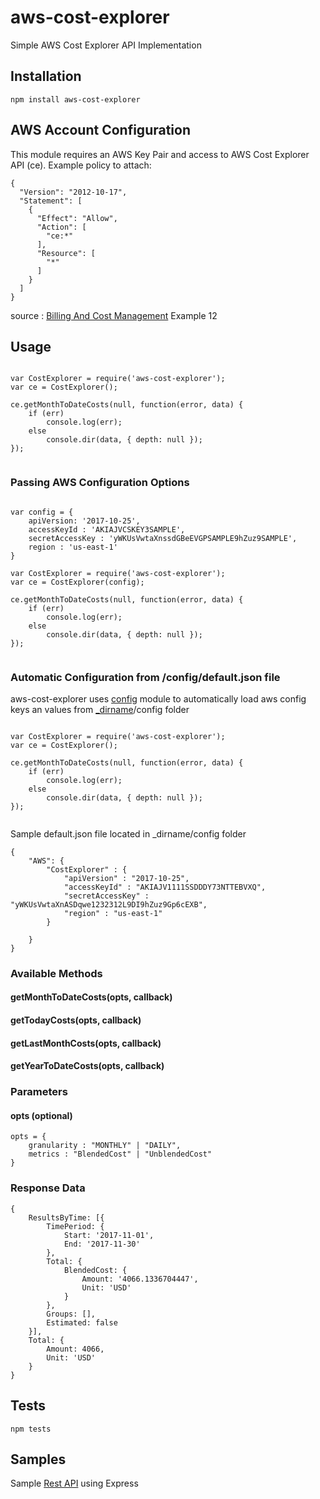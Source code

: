 # aws-cost-explorer


Simple AWS Cost Explorer API Implementation

## Installation

`npm install aws-cost-explorer`


## AWS Account Configuration

This module requires an AWS Key Pair and access to AWS Cost Explorer API (ce). Example policy to attach:

```
{
  "Version": "2012-10-17",
  "Statement": [
    {
      "Effect": "Allow",
      "Action": [
        "ce:*"
      ],
      "Resource": [
        "*"
      ]
    }
  ]
}
```

source : [Billing And Cost Management](http://docs.aws.amazon.com/awsaccountbilling/latest/aboutv2/billing-permissions-ref.html) Example 12

## Usage

```

var CostExplorer = require('aws-cost-explorer');
var ce = CostExplorer();

ce.getMonthToDateCosts(null, function(error, data) {
    if (err)
        console.log(err);
    else
        console.dir(data, { depth: null });
});


```

### Passing AWS Configuration Options

```

var config = { 
    apiVersion: '2017-10-25',
    accessKeyId : 'AKIAJVCSKEY3SAMPLE',
    secretAccessKey : 'yWKUsVwtaXnssdGBeEVGPSAMPLE9hZuz9SAMPLE',
    region : 'us-east-1'
}

var CostExplorer = require('aws-cost-explorer');
var ce = CostExplorer(config);

ce.getMonthToDateCosts(null, function(error, data) {
    if (err)
        console.log(err);
    else
        console.dir(data, { depth: null });
});


```


### Automatic Configuration from /config/default.json file

aws-cost-explorer uses [config](https://www.npmjs.com/package/config) module to automatically load aws config keys an values from [_dirname](https://nodejs.org/docs/latest/api/modules.html#modules_dirname)/config folder

```

var CostExplorer = require('aws-cost-explorer');
var ce = CostExplorer();

ce.getMonthToDateCosts(null, function(error, data) {
    if (err)
        console.log(err);
    else
        console.dir(data, { depth: null });
});


```

Sample default.json file located in _dirname/config folder

```
{
    "AWS": {
        "CostExplorer" : {
            "apiVersion" : "2017-10-25",
            "accessKeyId" : "AKIAJV1111SSDDDY73NTTEBVXQ",
            "secretAccessKey" : "yWKUsVwtaXnASDqwe1232312L9DI9hZuz9Gp6cEXB",
            "region" : "us-east-1"
        }

    }
}

```


### Available Methods

#### getMonthToDateCosts(opts, callback) 

#### getTodayCosts(opts, callback)      

#### getLastMonthCosts(opts, callback)  

#### getYearToDateCosts(opts, callback) 

### Parameters

#### opts (optional)


```
opts = {
    granularity : "MONTHLY" | "DAILY",
    metrics : "BlendedCost" | "UnblendedCost"
}
```
### Response Data

```
{
	ResultsByTime: [{
		TimePeriod: {
			Start: '2017-11-01',
			End: '2017-11-30'
		},
		Total: {
			BlendedCost: {
				Amount: '4066.1336704447',
				Unit: 'USD'
			}
		},
		Groups: [],
		Estimated: false
	}],
    Total: {
        Amount: 4066, 
        Unit: 'USD'
    }
}
```

## Tests

`npm tests`

## Samples

Sample [Rest API](https://github.com/dnavarrom/aws-cost-explorer-api) using Express
